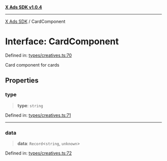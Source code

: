 [**X Ads SDK v1.0.4**](../README.md)

***

[X Ads SDK](../globals.md) / CardComponent

# Interface: CardComponent

Defined in: [types/creatives.ts:70](https://github.com/kage1020/x-ads-sdk/blob/main/src/types/creatives.ts#L70)

Card component for cards

## Properties

### type

> **type**: `string`

Defined in: [types/creatives.ts:71](https://github.com/kage1020/x-ads-sdk/blob/main/src/types/creatives.ts#L71)

***

### data

> **data**: `Record`\<`string`, `unknown`\>

Defined in: [types/creatives.ts:72](https://github.com/kage1020/x-ads-sdk/blob/main/src/types/creatives.ts#L72)

